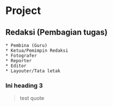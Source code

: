 # Project
    

## Redaksi (Pembagian tugas)
    * Pembina (Guru)
    * Ketua/Pemimpin Redaksi
    * Fotografer
    * Reporter
    * Editor
    * Layouter/Tata letak


### Ini heading 3
 >test quote

